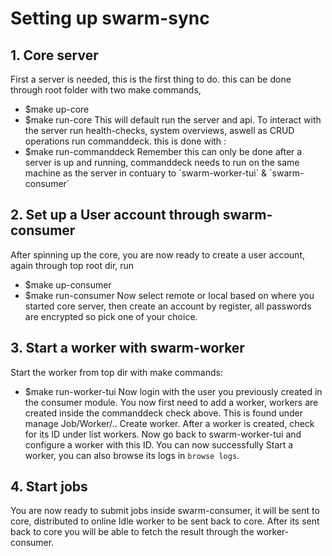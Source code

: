 # Setting up swarm-sync

## 1. Core server

First a server is needed, this is the first thing to do.
this can be done through root folder with two make commands,

- $make up-core
- $make run-core
  This will default run the server and api. To interact with the server
  run health-checks, system overviews, aswell as CRUD operations run commanddeck.
  this is done with :
- $make run-commanddeck
  Remember this can only be done after a server is up and running,
  commanddeck needs to run on the same machine as the server in contuary to
  ´swarm-worker-tui´ & ´swarm-consumer´

## 2. Set up a User account through swarm-consumer

After spinning up the core, you are now ready to create a user account,
again through top root dir, run

- $make up-consumer
- $make run-consumer
  Now select remote or local based on where you started core server,
  then create an account by register, all passwords are encrypted so
  pick one of your choice.

## 3. Start a worker with swarm-worker

Start the worker from top dir with make commands:

- $make run-worker-tui
  Now login with the user you previously created in the consumer module.
  You now first need to add a worker, workers are created inside the
  commanddeck check above. This is found under manage Job/Worker/.. Create worker.
  After a worker is created, check for its ID under list workers.
  Now go back to swarm-worker-tui and configure a worker with this ID.
  You can now successfully Start a worker, you can also browse its logs in `browse logs`.

## 4. Start jobs

You are now ready to submit jobs inside swarm-consumer, it will be sent to core,
distributed to online Idle worker to be sent back to core. After its sent back to core you will be able
to fetch the result through the worker-consumer.
